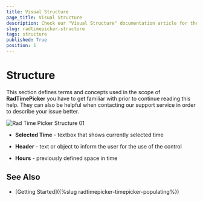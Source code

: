 ```yaml
---
title: Visual Structure
page_title: Visual Structure
description: Check our "Visual Structure" documentation article for the RadTimePicker WPF control.
slug: radtimepicker-structure
tags: structure
published: True
position: 1
---
```


# Structure

This section defines terms and concepts used in the scope of __RadTimePicker__ you have to get familiar with prior to continue reading this help. They can also be helpful when contacting our support service in order to describe your issue better.

![Rad Time Picker Structure 01](images/RadTimePicker_Structure_01.PNG)

* __Selected Time__ - textbox that shows currently selected time

* __Header__ - text or object to inform the user for the use of the control

* __Hours__ - previously defined space in time

## See Also

 * [Getting Started]({%slug radtimepicker-timepicker-populating%})
